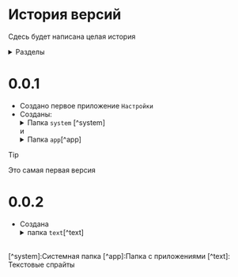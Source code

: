 # История версий 
Сдесь будет написана целая история 
<details><summary>Разделы</summary>

[0.0.1](#0.0.1)<br>
[0.0.2](#0.0.2)
</details>

# 0.0.1
 - Создано первое приложение `Настройки`
 - Созданы: <details><summary>Папка `system` [^system]</summary>`system`,`button.1`</details>
 и <details><summary>Папка `app`[^app]</summary> `setting.com`</details>
 
>[!TIP]
>Это самая первая версия

# 0.0.2
- Создана <details><summary>папка `text`[^text]</summary>
`text1`,`text2`,`text3`,`text4`,`text5`,`text6`,`text7`,`text8`,`text9` и `text10`</details>

<br>
[^system]:Системная папка
[^app]:Папка с приложениями
[^text]: Текстовые спрайты
